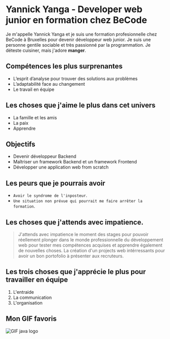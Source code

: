 # Yannick Yanga - Developer web junior en formation chez BeCode

Je m'appelle Yannick Yanga et je suis une formation profesionnelle chez BeCode à Bruxelles pour devenir développeur web junior. 
Je suis une personne gentile sociable et très passionné par la programmation. Je déteste cuisiner, mais j'adore **manger**.

## Compétences les plus surprenantes
- L’esprit d’analyse pour trouver des solutions aux problèmes
- L’adaptabilité face au changement
- Le travail en équipe

## Les choses que j'aime le plus dans cet univers
* La famille et les amis
* La paix
* Apprendre

## Objectifs 
* Devenir développeur Backend
* Maîtriser un framework Backend et un framework Frontend
* Développer une application web from scratch

## Les peurs que je pourrais avoir
* `Avoir le syndrome de l'inposteur`.
* `Une situation non prévue qui pourrait me faire arrêter la formation`.

## Les choses que j'attends avec impatience.
>J'attends avec impatience le moment des stages pour pouvoir réellement plonger dans le monde professionnelle du développement web pour tester mes compétences acquises et apprendre également de nouvelles choses. 
La création d'un projects web intérressants pour avoir un bon portofolio à présenter aux recruteurs.

## Les trois choses que j'apprécie le plus pour travailler en équipe
1. L'entraide 
2. La communication 
3. L'organisation

## Mon GIF favoris
![GIF java logo](https://files.codingninjas.in/article_images/java-developers-application-settings-1-1660983825.jpg)
